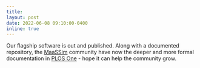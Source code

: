 ```yaml
---
title:
layout: post
date: 2022-06-08 09:10:00-0400
inline: true
---
```


Our flagship software is out and published. Along with a documented repository, the [MaaSSim](https://github.com/RafalKucharskiPK/MaaSSim) community have now the deeper and more formal documentation in [PLOS One](https://journals.plos.org/plosone/article?id=10.1371/journal.pone.0269682) - hope it can help the community grow. 
